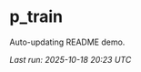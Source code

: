 # p_train

Auto-updating README demo.

<!--START_SECTION:status-->
_Last run: 2025-10-18 20:23 UTC_
<!--END_SECTION:status-->


















































































































































































































































































































































































































































































































































































































































































































































































































































































































































































































































































































































































































































































































